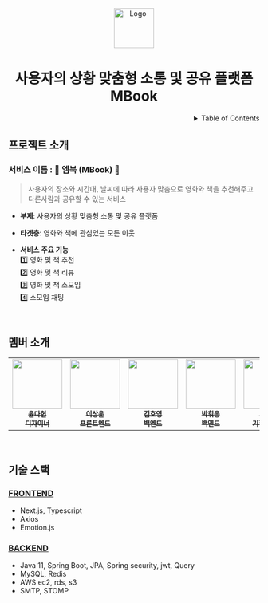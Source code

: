 <!-- PROJECT LOGO -->
<div align="center">
<img src="https://user-images.githubusercontent.com/81291090/208279388-1a7c053e-46f0-4b6d-85fd-0ae52e27b215.png" alt="Logo" width="80" > 
  <h1>사용자의 상황 맞춤형 소통 및 공유 플랫폼 MBook</h1>

</div>

<!-- TABLE OF CONTENTS -->
<details align="right">
  <summary>Table of Contents</summary>
    <div><a href="#프로젝트-소개">프로젝트 소개</a></div>
    <div><a href="#멤버-소개">멤버 소개</a></div>
    <div><a href="#기술-스택">기술 스택</a></div>
</details>


## 프로젝트 소개

### 서비스 이름 : 📕 엠북 (MBook) 📕

> 사용자의 장소와 시간대, 날씨에 따라 사용자 맞춤으로 영화와 책을 추천해주고 다른사람과 공유할 수 있는 서비스

- **부제**: 사용자의 상황 맞춤형 소통 및 공유 플랫폼

- **타겟층**: 영화와 책에 관심있는 모든 이웃

- **서비스 주요 기능**<br/>
  1️⃣ 영화 및 책 추천<br/>
  2️⃣ 영화 및 책 리뷰<br/>
  3️⃣ 영화 및 책 소모임<br/>
  4️⃣ 소모임 채팅

<br/>

## 멤버 소개

<table>
  <tr>
    <td align="center">
      <a href="https://github.com/Mbook-APPJAM">
        <img src="https://user-images.githubusercontent.com/81291090/208234083-45f21198-688c-4385-a35f-d8be03dd3ecb.jpg" width="100px;" height="100px;" alt="" /><br />
        <sub>
          <b>윤다현</b><br />
          <b>디자이너</b>
        </sub>
      </a>
    </td>
    <td align="center">
      <a href="https://github.com/biscrab">
        <img src="https://avatars.githubusercontent.com/u/77564428" width="100px;" alt="" /><br />
        <sub>
          <b>이상운</b><br />
          <b>프론트엔드</b>
        </sub>
      </a>
    </td>
    <td align="center">
      <a href="https://github.com/beargame123">
        <img src="https://avatars.githubusercontent.com/u/81502235" width="100px;" alt="" /><br />
        <sub>
          <b>김호영</b><br />
          <b>백엔드</b>
        </sub>
      </a>
    </td>
    <td align="center">
      <a href="https://github.com/wheeeung">
        <img src="https://avatars.githubusercontent.com/u/81683181" width="100px;" alt="" /><br />
        <sub>
          <b>박휘응</b><br />
          <b>백엔드</b>
        </sub>
      </a>
    </td>
    <td align="center">
      <a href="https://github.com/skmn3">
        <img src="https://avatars.githubusercontent.com/skmn3" width="100px;" alt="" /><br />
        <sub>
          <b>박상진</b><br />
          <b>기획 및 PM</b>
        </sub>
      </a>
    </td>
  </tr>
</table>

<br/>


## 기술 스택

### [FRONTEND](https://github.com/Mbook-APPJAM/MBook_FrontEnd)

- Next.js, Typescript
- Axios
- Emotion.js

### [BACKEND](https://github.com/Mbook-APPJAM/MBook_Server)

- Java 11, Spring Boot, JPA, Spring security, jwt, Query
- MySQL, Redis
- AWS ec2, rds, s3
- SMTP, STOMP

<br/>
